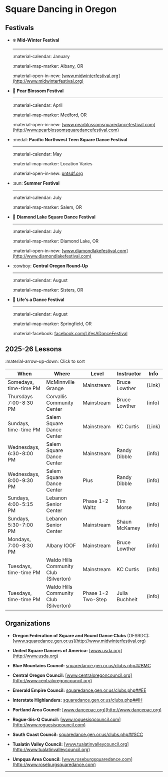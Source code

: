 # Square Dancing in Oregon

## Festivals

<div class="grid cards card-header" markdown>

-   :snowflake: **Mid-Winter Festival**

    ---
    
    :material-calendar: January

    :material-map-marker: Albany, OR
    
    :material-open-in-new: [www.midwinterfestival.org](http://www.midwinterfestival.org)
    
-   :pear: **Pear Blossom Festival**

    ---
    
    :material-calendar: April

    :material-map-marker: Medford, OR

    :material-open-in-new: [www.pearblossomsquaredancefestival.com](http://www.pearblossomsquaredancefestival.com)


-   :medal: **Pacific Northwest Teen Square Dance Festival**

    ---
    
    :material-calendar: May

    :material-map-marker: Location Varies

    :material-open-in-new: [pntsdf.org](http://pntsdf.org)

-   :sun: **Summer Festival**

    ---
    
    :material-calendar: July

    :material-map-marker: Salem, OR

-   :gem: **Diamond Lake Square Dance Festival**

    ---
    
    :material-calendar: July

    :material-map-marker: Diamond Lake, OR

    :material-open-in-new: [www.diamondlakefestival.com](http://www.diamondlakefestival.com)

-   :cowboy: **Central Oregon Round-Up**

    ---
    
    :material-calendar: August

    :material-map-marker: Sisters, OR

-   :revolving_hearts: **Life's a Dance Festival**

    ---
    
    :material-calendar: August

    :material-map-marker: Springfield, OR

    :material-facebook: [facebook.com/LifesADanceFestival](http://www.facebook.com/LifesADanceFestival)

</div>

## 2025-26 Lessons

:material-arrow-up-down: Click to sort  

When | Where | Level | Instructor | Info
--- | --- | --- | --- | ---
Somedays, time-time PM | McMinnville Grange | Mainstream | Bruce Lowther | (Link)
Thursdays 7:00-8:30 PM | Corvallis Community Center | Mainstream | Bruce Lowther | (info)
Sundays, time-time PM | Salem Square Dance Center | Mainstream | KC Curtis | (Link)
Wednesdays, 6:30-8:00 PM | Salem Square Dance Center | Mainstream | Randy Dibble | (info)
Wednesdays, 8:00-9:30 PM | Salem Square Dance Center | Plus | Randy Dibble | (info)
Sundays, 4:00-5:15 PM | Lebanon Senior Center | Phase 1-2 Waltz | Tim Morse | (info)
Sundays, 5:30-7:00 PM | Lebanon Senior Center | Mainstream | Shaun McKamey | (info)
Mondays, 7:00-8:30 PM | Albany IOOF | Mainstream | Bruce Lowther | (info)
Tuesdays, time-time PM | Waldo Hills Community Club (Silverton) | Mainstream | KC Curtis | (info)
Tuesdays, time-time PM | Waldo Hills Community Club (Silverton) | Phase 1-2 Two-Step | Julia Buchheit | (info)


## Organizations

<div class="undec" markdown>

- **Oregon Federation of Square and Round Dance Clubs** (OFSRDC): [www.squaredance.gen.or.us](http://www.midwinterfestival.org)

- **United Square Dancers of America:** [www.usda.org](http://www.usda.org)

- **Blue Mountains Council:** [squaredance.gen.or.us/clubs.php##BMC](https://squaredance.gen.or.us/clubs.php##BMC)

- **Central Oregon Council:** [www.centraloregoncouncil.org](http://www.centraloregoncouncil.org)

- **Emerald Empire Council:** [squaredance.gen.or.us/clubs.php##EE](https://squaredance.gen.or.us/clubs.php##EE)

- **Interstate Highlanders:** [squaredance.gen.or.us/clubs.php##IH](https://squaredance.gen.or.us/clubs.php##IH)

- **Portland Area Council:** [www.dancepac.org](http://www.dancepac.org)

- **Rogue-Sis-Q Council:** [www.roguesisqcouncil.com](http://www.roguesisqcouncil.com)

- **South Coast Council:** [squaredance.gen.or.us/clubs.php##SCC](https://squaredance.gen.or.us/clubs.php##SCC)

- **Tualatin Valley Council:** [www.tualatinvalleycouncil.org](http://www.tualatinvalleycouncil.org)

- **Umpqua Area Council:** [www.roseburgsquaredance.com](http://www.roseburgsquaredance.com)

</div>

---